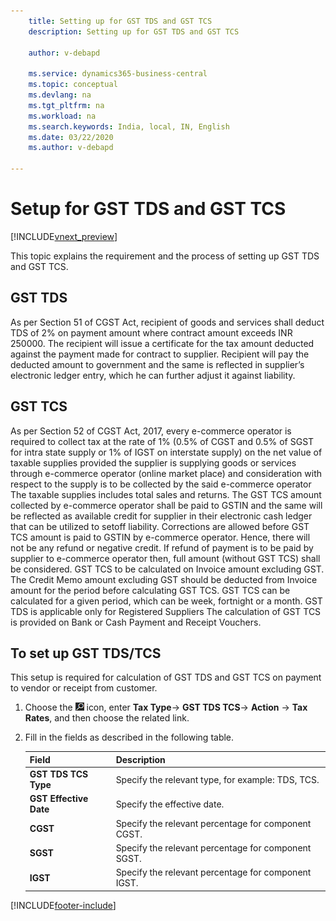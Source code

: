 ```yaml
---
    title: Setting up for GST TDS and GST TCS
    description: Setting up for GST TDS and GST TCS

    author: v-debapd

    ms.service: dynamics365-business-central
    ms.topic: conceptual
    ms.devlang: na
    ms.tgt_pltfrm: na
    ms.workload: na
    ms.search.keywords: India, local, IN, English
    ms.date: 03/22/2020
    ms.author: v-debapd

---
```

# Setup for GST TDS and GST TCS 

[!INCLUDE[vnext_preview](../../includes/vnext_preview.md)]

This topic explains the requirement and the process of setting up GST TDS and GST TCS.

## GST TDS 

As per Section 51 of CGST Act, recipient of goods and services shall deduct TDS of 2% on payment amount where contract amount exceeds INR 250000. The recipient will issue a certificate for the tax amount deducted against the payment made for contract to supplier. Recipient will pay the deducted amount to government and the same is reflected in supplier’s electronic ledger entry, which he can further adjust it against liability.

## GST TCS

As per Section 52 of CGST Act, 2017, every e-commerce operator is required to collect tax at the rate of 1% (0.5% of CGST and 0.5% of SGST for intra state supply or 1% of IGST on interstate supply) on the net value of taxable supplies provided the supplier is supplying goods or services through e-commerce operator (online market place) and consideration with respect to the supply is to be collected by the said e-commerce operator The taxable supplies includes total sales and returns. 
The GST TCS amount collected by e-commerce operator shall be paid to GSTIN and the same will be reflected as available credit for supplier in their electronic cash ledger that can be utilized to setoff liability.
Corrections are allowed before GST TCS amount is paid to GSTIN by e-commerce operator.
Hence, there will not be any refund or negative credit. If refund of payment is to be paid by supplier to e-commerce operator then, full amount (without GST TCS) shall be considered.
GST TCS to be calculated on Invoice amount excluding GST. The Credit Memo amount excluding GST should be deducted from Invoice amount for the period before calculating GST TCS.
GST TCS can be calculated for a given period, which can be week, fortnight or a month.
GST TDS is applicable only for Registered Suppliers
The calculation of GST TCS is provided on Bank or Cash Payment and Receipt Vouchers.


## To set up GST TDS/TCS

This setup is required for calculation of GST TDS and GST TCS on payment to vendor or receipt from customer.

1. Choose the ![Search for Page or Report](image/search_small.png "Search for Page or Report icon") icon, enter **Tax Type**-> **GST TDS TCS**-> **Action** -> **Tax Rates**, and then choose the related link.
2. Fill in the fields as described in the following table.
    
    |Field|Description| 
    |---------------------------------|  ---------------------------------------|
    |**GST TDS TCS Type**|Specify the relevant type, for example: TDS, TCS.|
    |**GST Effective Date**|Specify the effective date.|
    |**CGST**|Specify the relevant percentage for component CGST.|
    |**SGST**|Specify the relevant percentage for component SGST.|
    |**IGST**|Specify the relevant percentage for component IGST.|























[!INCLUDE[footer-include](../../includes/footer-banner.md)]